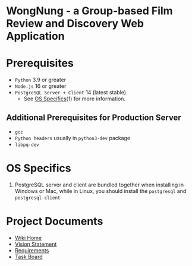 # WongNung - a Group-based Film Review and Discovery Web Application

<!-- Section for putting badges for later -->

# Prerequisites
* `Python` 3.9 or greater
* `Node.js` 16 or greater
* `PostgreSQL Server + Client` 14 (latest stable)
  * See [OS Specifics](#OS-Specifics)(1) for more information.
## Additional Prerequisites for Production Server
* `gcc`
* `Python headers` usually in `python3-dev` package
* `libpq-dev`

<!-- Reserved for putting in installation + running the application -->

# OS Specifics
1. PostgreSQL server and client are bundled together when installing in Windows or Mac,
   while in Linux, you should install the `postgresql` and `postgresql-client`

# Project Documents
* [Wiki Home](https://github.com/WongNung/WongNung/wiki)
* [Vision Statement](https://github.com/WongNung/WongNung/wiki/Vision-Statement)
* [Requirements](https://github.com/WongNung/WongNung/wiki/Requirements)
* [Task Board](https://trello.com/b/Wpyr4LHZ/wongnung)
